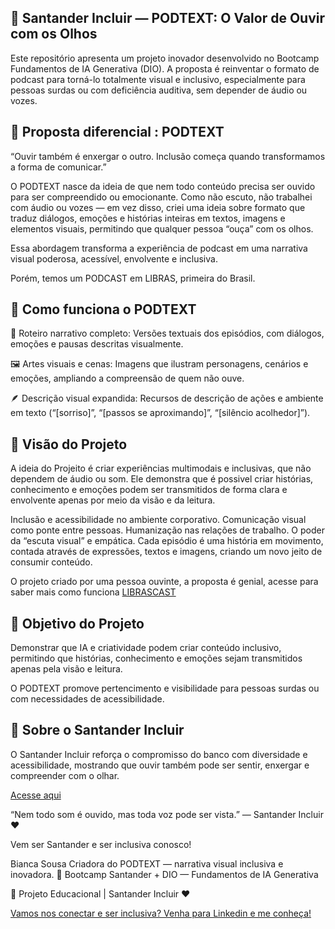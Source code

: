 ## 📖 Santander Incluir — PODTEXT: O Valor de Ouvir com os Olhos

Este repositório apresenta um projeto inovador desenvolvido no Bootcamp Fundamentos de IA Generativa (DIO).
A proposta é reinventar o formato de podcast para torná-lo totalmente visual e inclusivo, especialmente para pessoas surdas ou com deficiência auditiva, sem depender de áudio ou vozes.

## 🎯 Proposta diferencial : PODTEXT 

“Ouvir também é enxergar o outro. Inclusão começa quando transformamos a forma de comunicar.”

O PODTEXT nasce da ideia de que nem todo conteúdo precisa ser ouvido para ser compreendido ou emocionante.
Como não escuto, não trabalhei com áudio ou vozes — em vez disso, criei uma ideia sobre formato que traduz diálogos, emoções e histórias inteiras em textos, imagens e elementos visuais, permitindo que qualquer pessoa “ouça” com os olhos.

Essa abordagem transforma a experiência de podcast em uma narrativa visual poderosa, acessível, envolvente e inclusiva.

Porém, temos um PODCAST em LIBRAS, primeira do Brasil.

## 🌟 Como funciona o PODTEXT

🧾 Roteiro narrativo completo:
Versões textuais dos episódios, com diálogos, emoções e pausas descritas visualmente.

🖼️ Artes visuais e cenas:
Imagens que ilustram personagens, cenários e emoções, ampliando a compreensão de quem não ouve.

🪶 Descrição visual expandida:
Recursos de descrição de ações e ambiente em texto (“[sorriso]”, “[passos se aproximando]”, “[silêncio acolhedor]”).

## 🧠 Visão do Projeto

A ideia do Projeito é criar experiências multimodais e inclusivas, que não dependem de áudio ou som.
Ele demonstra que é possivel criar histórias, conhecimento e emoções podem ser transmitidos de forma clara e envolvente apenas por meio da visão e da leitura.

Inclusão e acessibilidade no ambiente corporativo.
Comunicação visual como ponte entre pessoas.
Humanização nas relações de trabalho.
O poder da “escuta visual” e empática.
Cada episódio é uma história em movimento, contada através de expressões, textos e imagens, criando um novo jeito de consumir conteúdo.

O projeto criado por uma pessoa ouvinte, a proposta é genial, acesse para saber mais como funciona [LIBRASCAST](https://www.youtube.com/@LibrasCastOficial)

## 🚀 Objetivo do Projeto

Demonstrar que IA e criatividade podem criar conteúdo inclusivo, permitindo que histórias, conhecimento e emoções sejam transmitidos apenas pela visão e leitura.

O PODTEXT promove pertencimento e visibilidade para pessoas surdas ou com necessidades de acessibilidade.

## 🏢 Sobre o Santander Incluir

O Santander Incluir reforça o compromisso do banco com diversidade e acessibilidade, mostrando que ouvir também pode ser sentir, enxergar e compreender com o olhar.

[Acesse aqui](https://github.com/Beridah/Projeto-EBOOK-Gerado-por-I.A.s)

“Nem todo som é ouvido, mas toda voz pode ser vista.”
— Santander Incluir ❤️

Vem ser Santander e ser inclusiva conosco!

Bianca Sousa
Criadora do PODTEXT — narrativa visual inclusiva e inovadora.
💼 Bootcamp Santander + DIO — Fundamentos de IA Generativa

📍 Projeto Educacional | Santander Incluir ❤️

[Vamos nos conectar e ser inclusiva? Venha para Linkedin e me conheça!](https://www.linkedin.com/in/biancasousa-pcd/)
